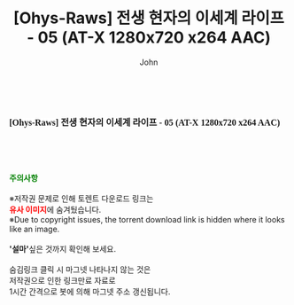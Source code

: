 ﻿---
layout: post
title:  "[Ohys-Raws] 전생 현자의 이세계 라이프 - 05 (AT-X 1280x720 x264 AAC)"
author: John
categories: [ 애니메이션 ]
tags: [  ]
image:  
description: "[Ohys-Raws] 전생 현자의 이세계 라이프 - 05 (AT-X 1280x720 x264 AAC) torrent 정보 공유"
toc: true
toc_sticky: true
---

<br>
<div class="view-img">
<a class="view_image" href="https://torrentmobile59.com/bbs/view_image.php?fn=%2Fdata%2Ffile%2Fani%2F1999782722_lv5ITEYU_3f20e441e42f8bb288807f75c6532bdd6239f8dc.jpg" target="_blank"><img alt="" class="img-tag" content="https://torrentmobile59.com/data/file/ani/1999782722_lv5ITEYU_3f20e441e42f8bb288807f75c6532bdd6239f8dc.jpg" itemprop="image" src="https://torrentmobile59.com/data/file/ani/1999782722_lv5ITEYU_3f20e441e42f8bb288807f75c6532bdd6239f8dc.jpg"/></a></div><div class="view-content" itemprop="description">
<p><span style="font-family:nanumsquareround;font-size:16px;font-weight:700;white-space:nowrap;background-color:rgb(255,255,255);">[Ohys-Raws] 전생 현자의 이세계 라이프 - 05 (AT-X 1280x720 x264 AAC)</span> </p> </div>
    
<br><br><br>
<p data-ke-size="size16"><b><span style="color: green;">주의사항</span></b><br /><br />※저작권 문제로 인해 토렌트 다운로드 링크는<br /><b><span style="color: red;">유사 이미지</span></b>에 숨겨뒀습니다.<br />※Due to copyright issues, the torrent download link is hidden where it looks like an image.<br /><br /><b>'설마'</b>싶은 것까지 확인해 보세요.<br /><br />숨김링크 클릭 시 마그넷 나타나지 않는 것은<br />저작권으로 인한 링크만료 자료로<br />1시간 간격으로 봇에 의해 마그넷 주소 갱신됩니다.</p>
